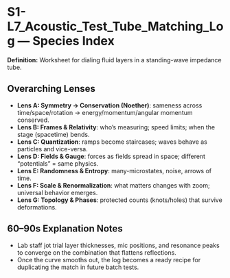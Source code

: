 # S1-L7_Acoustic_Test_Tube_Matching_Log — Species Index
**Definition:** Worksheet for dialing fluid layers in a standing-wave impedance tube.

## Overarching Lenses

- **Lens A: Symmetry -> Conservation (Noether)**: sameness across time/space/rotation → energy/momentum/angular momentum conserved.
- **Lens B: Frames & Relativity**: who’s measuring; speed limits; when the stage (spacetime) bends.
- **Lens C: Quantization**: ramps become staircases; waves behave as particles and vice-versa.
- **Lens D: Fields & Gauge**: forces as fields spread in space; different “potentials” = same physics.
- **Lens E: Randomness & Entropy**: many-microstates, noise, arrows of time.
- **Lens F: Scale & Renormalization**: what matters changes with zoom; universal behavior emerges.
- **Lens G: Topology & Phases**: protected counts (knots/holes) that survive deformations.

## 60–90s Explanation Notes

- Lab staff jot trial layer thicknesses, mic positions, and resonance peaks to converge on the combination that flattens reflections.
- Once the curve smooths out, the log becomes a ready recipe for duplicating the match in future batch tests.
